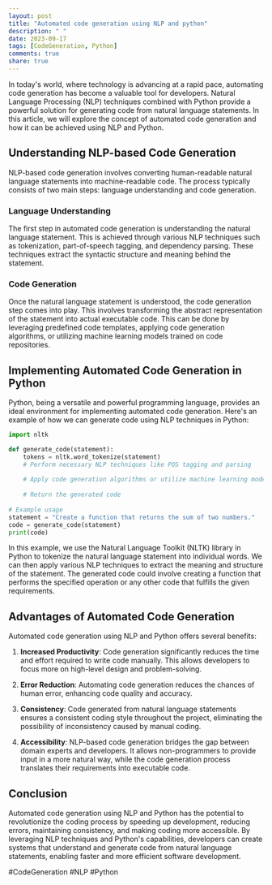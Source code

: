 ```yaml
---
layout: post
title: "Automated code generation using NLP and python"
description: " "
date: 2023-09-17
tags: [CodeGeneration, Python]
comments: true
share: true
---
```


In today's world, where technology is advancing at a rapid pace, automating code generation has become a valuable tool for developers. Natural Language Processing (NLP) techniques combined with Python provide a powerful solution for generating code from natural language statements. In this article, we will explore the concept of automated code generation and how it can be achieved using NLP and Python.

## Understanding NLP-based Code Generation

NLP-based code generation involves converting human-readable natural language statements into machine-readable code. The process typically consists of two main steps: language understanding and code generation.

### Language Understanding

The first step in automated code generation is understanding the natural language statement. This is achieved through various NLP techniques such as tokenization, part-of-speech tagging, and dependency parsing. These techniques extract the syntactic structure and meaning behind the statement.

### Code Generation

Once the natural language statement is understood, the code generation step comes into play. This involves transforming the abstract representation of the statement into actual executable code. This can be done by leveraging predefined code templates, applying code generation algorithms, or utilizing machine learning models trained on code repositories.

## Implementing Automated Code Generation in Python

Python, being a versatile and powerful programming language, provides an ideal environment for implementing automated code generation. Here's an example of how we can generate code using NLP techniques in Python:

```python
import nltk

def generate_code(statement):
    tokens = nltk.word_tokenize(statement)
    # Perform necessary NLP techniques like POS tagging and parsing
    
    # Apply code generation algorithms or utilize machine learning models
    
    # Return the generated code
    
# Example usage
statement = "Create a function that returns the sum of two numbers."
code = generate_code(statement)
print(code)
```

In this example, we use the Natural Language Toolkit (NLTK) library in Python to tokenize the natural language statement into individual words. We can then apply various NLP techniques to extract the meaning and structure of the statement. The generated code could involve creating a function that performs the specified operation or any other code that fulfills the given requirements.

## Advantages of Automated Code Generation

Automated code generation using NLP and Python offers several benefits:

1. **Increased Productivity**: Code generation significantly reduces the time and effort required to write code manually. This allows developers to focus more on high-level design and problem-solving.

2. **Error Reduction**: Automating code generation reduces the chances of human error, enhancing code quality and accuracy.

3. **Consistency**: Code generated from natural language statements ensures a consistent coding style throughout the project, eliminating the possibility of inconsistency caused by manual coding.

4. **Accessibility**: NLP-based code generation bridges the gap between domain experts and developers. It allows non-programmers to provide input in a more natural way, while the code generation process translates their requirements into executable code.

## Conclusion

Automated code generation using NLP and Python has the potential to revolutionize the coding process by speeding up development, reducing errors, maintaining consistency, and making coding more accessible. By leveraging NLP techniques and Python's capabilities, developers can create systems that understand and generate code from natural language statements, enabling faster and more efficient software development.

\#CodeGeneration \#NLP \#Python